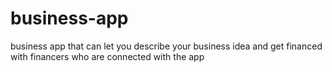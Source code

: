 # business-app
business app that can let you describe your business idea and get financed with  financers who are connected with the app

